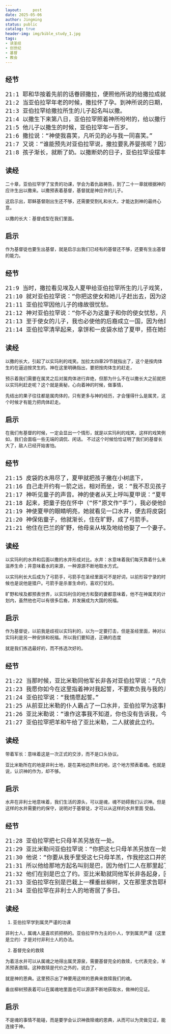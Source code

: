 ```yaml
---
layout:     post
date: 2025-05-06
author: Jingming
status: public
catalog: true
header-img: img/bible_study_1.jpg
tags:
- 读圣经
- 创世纪
- 基督
- 教会
---
```


## 经节

<pre style="font-size: 18px;">
21:1 耶和华按着先前的话眷顾撒拉，便照他所说的给撒拉成就。
21:2 当亚伯拉罕年老的时候，撒拉怀了孕。到神所说的日期，就给亚伯拉罕生了一个儿子。
21:3 亚伯拉罕给撒拉所生的儿子起名叫以撒。
21:4 以撒生下来第八日，亚伯拉罕照着神所吩咐的，给以撒行了割礼。
21:5 他儿子以撒生的时候，亚伯拉罕年一百岁。
21:6 撒拉说：“神使我喜笑，凡听见的必与我一同喜笑。”
21:7 又说：“谁能预先对亚伯拉罕说，撒拉要乳养婴孩呢？因为在他年老的时候，我给他生了一个儿子。”
21:8 孩子渐长，就断了奶。以撒断奶的日子，亚伯拉罕设摆丰盛的筵席。
</pre>

## 读经

二十章，亚伯拉罕学了宝贵的功课，学会为着仇敌祷告，到了二十一章就根据神的应许生出以撒来。以撒预表着基督，基督就是神应许的儿子。

这启示出，耶稣基督刚出生还不够，还需要受割礼和长大，才能达到神的最终心意。

以撒的长大：基督成型在我们里面。

## 启示

作为基督徒也要生出基督，就是启示出我们已经有的基督还不够，还要有生出基督的能力。

## 经节

<pre style="font-size: 18px;">
21:9 当时，撒拉看见埃及人夏甲给亚伯拉罕所生的儿子戏笑，
21:10 就对亚伯拉罕说：“你把这使女和她儿子赶出去，因为这使女的儿子，不可与我的儿子以撒一同承受产业。”
21:11 亚伯拉罕因他儿子的缘故很忧愁。
21:12 神对亚伯拉罕说：“你不必为这童子和你的使女忧愁，凡撒拉对你说的话，你都该听从；因为从以撒生的，才要称为你的后裔。
21:13 至于使女的儿子，我也必使他的后裔成立一国，因为他是你所生的。”
21:14 亚伯拉罕清早起来，拿饼和一皮袋水给了夏甲，搭在她的肩上，又把孩子交给她，打发她走。夏甲就走了，在别是巴的旷野走迷了路。
</pre>

## 读经

以撒的长大，引起了以实玛利的戏笑。加拉太四章29节就指出了，这个是按肉体生的在逼迫按灵生的。神在这里明确指出，要把按肉体生的赶走， 

预示着我们需要在属灵之后对属肉体进行弃绝，但那为什么不在以撒长大之前就把以实玛利赶走呢？这个就是奥秘，心向着神的时候，做事情，

先结出的果子往往都是属肉体的，只有更多与神的经历，才会懂得什么是属灵，这个时候才有能力把肉体赶走。

## 启示

在我们有基督的时候，一定会显出一个情形，就是以实玛利的戏笑，这样的戏笑例如，我们会面临一些无端的调侃、闲话。
不过这个时候恰恰证明了我们的基督长大了，敌人已经开始害怕。

## 经节

<pre style="font-size: 18px;">
21:15 皮袋的水用尽了，夏甲就把孩子撇在小树底下，
21:16 自己走开约有一箭之远，相对而坐，说：“我不忍见孩子死。”就相对而坐，放声大哭。
21:17 神听见童子的声音。神的使者从天上呼叫夏甲说：“夏甲，你为何这样呢？不要害怕，神已经听见童子的声音了。
21:18 起来，把童子抱在怀中（“怀”原文作“手”），我必使他的后裔成为大国。”
21:19 神使夏甲的眼睛明亮，她就看见一口水井，便去将皮袋盛满了水，给童子喝。
21:20 神保佑童子，他就渐长，住在旷野，成了弓箭手。
21:21 他住在巴兰的旷野，他母亲从埃及地给他娶了一个妻子。
</pre>

## 读经

以实玛利的水井和后面以撒的水井形成对比。水井：水意味着我们每天靠着什么来滋养生命；井意味着水的来源，一种源源不断地取水方式。

以实玛利长大后成为了弓箭手，弓箭手在圣经里面可不是好词，以前形容宁录的时候也是说他是猎户。弓箭手是杀害生命的，喜欢打仗的。

旷野和埃及都预表世界，以实玛利住的地方和娶的妻都意味着，他不在神属灵的计划内，虽然他也可以有很多后裔，并发展成为大国的祝福。

## 启示

作为基督徒，以前我是歧视以实玛利的，以为一定要打击，但是圣经里面，神对以实玛利是另一种安排和祝福。所以我们要知道，正确的态度

就是我们拣选最好的，而不拣选次好的。

## 经节

<pre style="font-size: 18px;">
21:22 当那时候，亚比米勒同他军长非各对亚伯拉罕说：“凡你所行的事，都有神的保佑。
21:23 我愿你如今在这里指着神对我起誓，不要欺负我与我的儿子，并我的子孙。我怎样厚待了你，你也要照样厚待我，与我所寄居这地的民。”
21:24 亚伯拉罕说：“我情愿起誓。”
21:25 从前亚比米勒的仆人霸占了一口水井，亚伯拉罕为这事指责亚比米勒。
21:26 亚比米勒说：“谁作这事我不知道，你也没有告诉我，今日我才听见了。”
21:27 亚伯拉罕把羊和牛给了亚比米勒，二人就彼此立约。
</pre>

## 读经

带着军长：意味着这是一次正式的交涉，而不是口头协议。

亚比米勒所在的地是非利士地，是在美地边界处的地，这个地方预表着魂。也就是说，认识神的作为，却不够。

## 启示

水井在非利士地意味着，我们生活的源头，可以是魂，魂不妨碍我们认识神。但是这样的水井需要约的保守，说明对于基督徒，才可以从这样的水井里面
受益。

## 经节

<pre style="font-size: 18px;">
21:28 亚伯拉罕把七只母羊羔另放在一处。
21:29 亚比米勒问亚伯拉罕说：“你把这七只母羊羔另放在一处，是什么意思呢？”
21:30 他说：“你要从我手里受这七只母羊羔，作我挖这口井的证据。”
21:31 所以他给那地方起名叫别是巴，因为他们二人在那里起了誓。（别是巴就是“盟誓的井”）
21:32 他们在别是巴立了约。亚比米勒就同他军长非各起身，回非利士地去了。
21:33 亚伯拉罕在别是巴栽上一棵垂丝柳树，又在那里求告耶和华永生神的名。
21:34 亚伯拉罕在非利士人的地寄居了多日。
</pre>

## 读经

1. 亚伯拉罕学到属灵严谨的功课

非利士人，属魂人是喜欢抓把柄的。亚伯拉罕作为主的仆人，学到属灵严谨（这里是立约）才是对付非利士人的办法。

2. 基督完全的救赎

为着活水井可以从属魂之地得出属灵源泉，需要基督完全的救赎，七代表完全，羊羔预表救赎。这种救赎是代价之外的，说白了，

就是神的恩典。这里预示出了神要用这样的恩典来救赎我们的魂。

垂丝柳树预表着可以在属魂地里面也可以源源不断地获取水，做神的见证。

## 启示

不是魂的事情不能碰，而是要学会认识神救赎魂的恩典，从而可以为灵做见证，能连接于神。